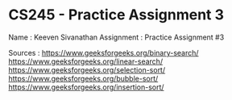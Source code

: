 # CS245 - Practice Assignment 3

Name : Keeven Sivanathan
Assignment : Practice Assignment #3

Sources : https://www.geeksforgeeks.org/binary-search/
		  https://www.geeksforgeeks.org/linear-search/
		  https://www.geeksforgeeks.org/selection-sort/
		  https://www.geeksforgeeks.org/bubble-sort/
		  https://www.geeksforgeeks.org/insertion-sort/
